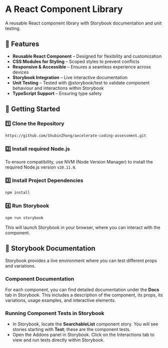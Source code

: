 # **A React Component Library**

A reusable React component library with Storybook documentation and unit testing.

## **📌 Features**

- **Reusable React Component** – Designed for flexibility and customization
- **CSS Modules for Styling** – Scoped styles to prevent conflicts
- **Responsive & Accessible** – Ensures a seamless experience across devices
- **Storybook Integration** – Live interactive documentation
- **Unit Testing** – Tested with @storybook/test to validate component behaviour and interactions within Storybook
- **TypeScript Support** – Ensuring type safety

## **🚀 Getting Started**

### **1️⃣ Clone the Repository**

```sh
https://github.com/ShubinZhong/axcelerate-coding-assessment.git
```

### **2️⃣ Install required Node.js**

To ensure compatibility, use NVM (Node Version Manager) to install the required Node.js version `v20.11.0`.

### **3️⃣ Install Project Dependencies**

```sh
npm install
```

### **4️⃣ Run Storybook**

```sh
npm run storybook
```

This will launch Storybook in your browser, where you can interact with the component.

## **📖 Storybook Documentation**

Storybook provides a live environment where you can test different props and variations.

### Component Documentation

For each component, you can find detailed documentation under the **Docs** tab in Storybook. This includes a description of the component, its props, its variations, usage examples, and interactive elements.

### Running Component Tests in Storybook

- In Storybook, locate the **SearchableList** component story. You will see stories starting with **Test**; these are the component tests.
- Open the Addons panel in Storybook.
  Click on the Interactions tab to view and run tests directly within Storybook.
